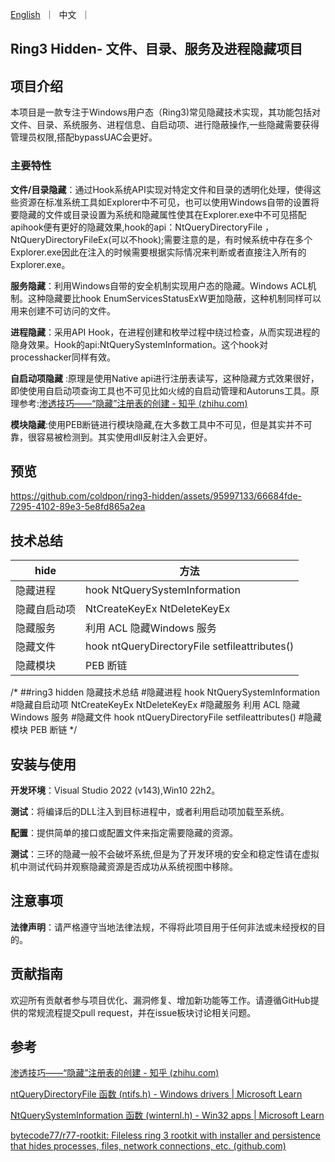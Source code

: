 <p align="left">
    <a href="README_EN.md">English</a>&nbsp ｜ &nbsp中文&nbsp ｜ &nbsp
</p>

## Ring3 Hidden- 文件、目录、服务及进程隐藏项目

## 项目介绍

本项目是一款专注于Windows用户态（Ring3)常见隐藏技术实现，其功能包括对文件、目录、系统服务、进程信息、自启动项、进行隐蔽操作,一些隐藏需要获得管理员权限,搭配bypassUAC会更好。

### 主要特性

**文件/目录隐藏**：通过Hook系统API实现对特定文件和目录的透明化处理，使得这些资源在标准系统工具如Explorer中不可见，也可以使用Windows自带的设置将要隐藏的文件或目录设置为系统和隐藏属性使其在Explorer.exe中不可见搭配apihook便有更好的隐藏效果,hook的api：NtQueryDirectoryFile ，NtQueryDirectoryFileEx(可以不hook);需要注意的是，有时候系统中存在多个Explorer.exe因此在注入的时候需要根据实际情况来判断或者直接注入所有的Explorer.exe。

**服务隐藏**：利用Windows自带的安全机制实现用户态的隐藏。Windows ACL机制。这种隐藏要比hook EnumServicesStatusExW更加隐蔽，这种机制同样可以用来创建不可访问的文件。

**进程隐藏**：采用API Hook，在进程创建和枚举过程中绕过检查，从而实现进程的隐身效果。Hook的api:NtQuerySystemInformation。这个hook对processhacker同样有效。

**自启动项隐藏** :原理是使用Native api进行注册表读写，这种隐藏方式效果很好，即使使用自启动项查询工具也不可见比如火绒的自启动管理和Autoruns工具。原理参考:[渗透技巧——“隐藏”注册表的创建 - 知乎 (zhihu.com)](https://zhuanlan.zhihu.com/p/32179721)

**模块隐藏**:使用PEB断链进行模块隐藏,在大多数工具中不可见，但是其实并不可靠，很容易被检测到。其实使用dll反射注入会更好。

## 预览



https://github.com/coldpon/ring3-hidden/assets/95997133/66684fde-7295-4102-89e3-5e8fd865a2ea



## 技术总结
| hide | 方法 |
| -------- | -------- |
| 隐藏进程 | hook NtQuerySystemInformation |
| 隐藏自启动项 | NtCreateKeyEx     NtDeleteKeyEx |
| 隐藏服务 | 利用 ACL 隐藏Windows 服务 |
| 隐藏文件 | hook ntQueryDirectoryFile    setfileattributes() |
| 隐藏模块 |  PEB 断链 |
/*
##ring3 hidden        隐藏技术总结
#隐藏进程           hook NtQuerySystemInformation
#隐藏自启动项       NtCreateKeyEx     NtDeleteKeyEx
#隐藏服务           利用 ACL 隐藏Windows 服务
#隐藏文件		hook ntQueryDirectoryFile    setfileattributes()
#隐藏模块             PEB 断链
*/

## 安装与使用

**开发环境**：Visual Studio 2022 (v143),Win10 22h2。

**测试**：将编译后的DLL注入到目标进程中，或者利用启动项加载至系统。

**配置**：提供简单的接口或配置文件来指定需要隐藏的资源。

**测试**：三环的隐藏一般不会破坏系统,但是为了开发环境的安全和稳定性请在虚拟机中测试代码并观察隐藏资源是否成功从系统视图中移除。

## 注意事项

**法律声明**：请严格遵守当地法律法规，不得将此项目用于任何非法或未经授权的目的。

## 贡献指南

欢迎所有贡献者参与项目优化、漏洞修复、增加新功能等工作。请遵循GitHub提供的常规流程提交pull request，并在issue板块讨论相关问题。

##  参考

[渗透技巧——“隐藏”注册表的创建 - 知乎 (zhihu.com)](https://zhuanlan.zhihu.com/p/32179721)			

[ntQueryDirectoryFile 函数 (ntifs.h) - Windows drivers | Microsoft Learn](https://learn.microsoft.com/zh-cn/windows-hardware/drivers/ddi/ntifs/nf-ntifs-ntquerydirectoryfile)

[NtQuerySystemInformation 函数 (winternl.h) - Win32 apps | Microsoft Learn](https://learn.microsoft.com/zh-cn/windows/win32/api/winternl/nf-winternl-ntquerysysteminformation)

[bytecode77/r77-rootkit: Fileless ring 3 rootkit with installer and persistence that hides processes, files, network connections, etc. (github.com)](https://github.com/bytecode77/r77-rootkit)
